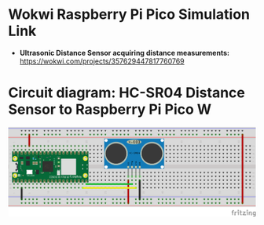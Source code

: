 # Wokwi Raspberry Pi Pico Simulation Link

* <b> Ultrasonic Distance Sensor acquiring distance measurements: </b> https://wokwi.com/projects/357629447817760769

# Circuit diagram: HC-SR04 Distance Sensor to Raspberry Pi Pico W

<p align="center">
  <img src="https://github.com/ajgquional/rpi-picow-micropython/blob/818032bdbedbca1cf8b182ebc98abe3f5111a193/Ultrasonic%20Distance%20Sensor/Ultrasonic-Distance-Sensor-to-RPi-Pico-W_bb.png" alt="Circuit diagram - HC-SR04 Ultrasonic Distance Sensor conencted to Raspberry Pi Pico W">
</p>
